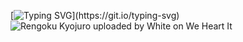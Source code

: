 [![Typing SVG](https://readme-typing-svg.herokuapp.com?font=Titan+One&size=40&pause=1000&color=FF0000&center=true&vCenter=true&width=1000&lines=Bem-Vindo+ao+meu+perfil!)](https://git.io/typing-svg)
![Rengoku Kyojuro uploaded by White on We Heart It](https://user-images.githubusercontent.com/112362301/200620810-af01c0c3-aa86-4b90-a210-a1c63277804c.gif)

